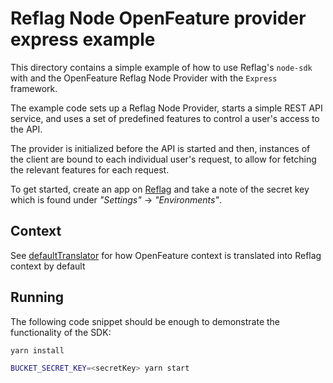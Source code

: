 # Reflag Node OpenFeature provider express example

This directory contains a simple example of how to use Reflag's `node-sdk`
with and the OpenFeature Reflag Node Provider with the `Express` framework.

The example code sets up a Reflag Node Provider, starts a
simple REST API service, and uses a set of predefined features to control
a user's access to the API.

The provider is initialized before the API is started and then, instances
of the client are bound to each individual user's request, to allow for fetching
the relevant features for each request.

To get started, create an app on [Reflag](https://bucket.co) and take a note of the
secret key which is found under _"Settings"_ -> _"Environments"_.

## Context

See [defaultTranslator](https://github.com/reflagcom/javascript/blob/7d108db2d1bde6e40d9eda92b66d06a1fbb7fa3f/packages/openfeature-node-provider/src/index.ts#L23-L45) for how OpenFeature context is translated into Reflag context
by default

## Running

The following code snippet should be enough to demonstrate the functionality
of the SDK:

```sh
yarn install

BUCKET_SECRET_KEY=<secretKey> yarn start
```

